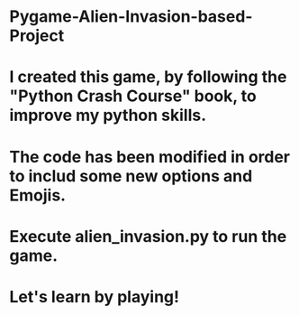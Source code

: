# Pygame-Alien-Invasion-based-Project

# I created this game, by following the "Python Crash Course" book, to improve my python skills.
# The code has been modified in order to includ some new options and Emojis.

# Execute alien_invasion.py to run the game.
# Let's learn by playing!

